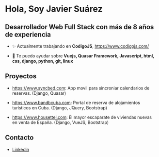 <h1>Hola, Soy Javier Suárez</h1>
<h2>Desarrollador Web Full Stack con más de 8 años de experiencia</h2>

- ✨ Actualmente trabajando en **CodigoJS**, https://www.codigojs.com/

- 💬 Te puedo ayudar sobre **Vuejs, Quasar Framework, Javascript, html, css, django, python, git, linux**

<h2>Proyectos</h2>

- https://www.syncbed.com: App movil para sincroniar calendarios de reservas. (Django, Quasar)

- https://www.bandbcuba.com: Portal de reserva de alojamientos turísticos en Cuba. (Django, JQuery, Bootstrap)

- https://www.housettel.com: El mayor escaparate de viviendas nuevas en venta de España. (Django, VueJS, Bootstrap)

<h2>Contacto</h2>

- [Linkedin](https://www.linkedin.com/in/javiersr88/)